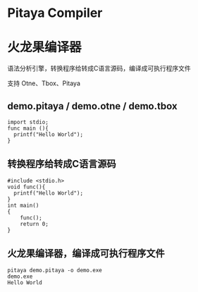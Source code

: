 # Pitaya Compiler

# 火龙果编译器
语法分析引擎，转换程序给转成C语言源码，编译成可执行程序文件

支持 Otne、Tbox、Pitaya


## demo.pitaya / demo.otne / demo.tbox

```
import stdio;
func main (){
  printf("Hello World");
}
```


## 转换程序给转成C语言源码
```
#include <stdio.h>
void func(){
  printf("Hello World");
}
int main()
{
    func();
    return 0;
}
```


## 火龙果编译器，编译成可执行程序文件

```
pitaya demo.pitaya -o demo.exe
demo.exe
Hello World
```
